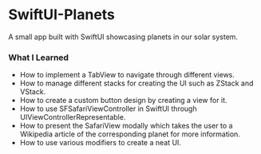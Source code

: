 # SwiftUI-Planets
A small app built with SwiftUI showcasing planets in our solar system.

### What I Learned ###
* How to implement a TabView to navigate through different views.
* How to manage different stacks for creating the UI such as ZStack and VStack.
* How to create a custom button design by creating a view for it.
* How to use SFSafariViewController in SwiftUI through UIViewControllerRepresentable.
* How to present the SafariView modally which takes the user to a Wikipedia article of the corresponding planet for more information.
* How to use various modifiers to create a neat UI.
